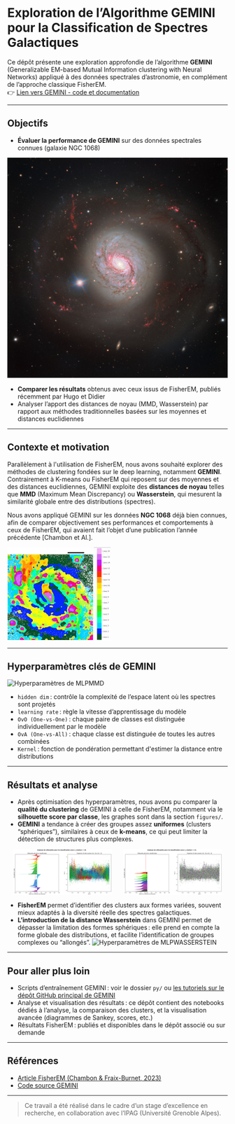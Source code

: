 # Exploration de l’Algorithme GEMINI pour la Classification de Spectres Galactiques

Ce dépôt présente une exploration approfondie de l’algorithme **GEMINI** (Generalizable EM-based Mutual Information clustering with Neural Networks) appliqué à des données spectrales d’astronomie, en complément de l’approche classique FisherEM.  
👉 [Lien vers GEMINI - code et documentation](https://gemini-clustering.github.io/)

---

## Objectifs

- **Évaluer la performance de GEMINI** sur des données spectrales connues (galaxie NGC 1068)
  
![galaxie NGC 1068](images/NGC1068.jpg)

- **Comparer les résultats** obtenus avec ceux issus de FisherEM, publiés récemment par Hugo et Didier
- Analyser l’apport des distances de noyau (MMD, Wasserstein) par rapport aux méthodes traditionnelles basées sur les moyennes et distances euclidiennes

---

## Contexte et motivation

Parallèlement à l'utilisation de FisherEM, nous avons souhaité explorer des méthodes de clustering fondées sur le deep learning, notamment **GEMINI**. Contrairement à K-means ou FisherEM qui reposent sur des moyennes et des distances euclidiennes, GEMINI exploite des **distances de noyau** telles que **MMD** (Maximum Mean Discrepancy) ou **Wasserstein**, qui mesurent la similarité globale entre des distributions (spectres).

Nous avons appliqué GEMINI sur les données **NGC 1068** déjà bien connues, afin de comparer objectivement ses performances et comportements à ceux de FisherEM, qui avaient fait l’objet d’une publication l’année précédente [Chambon et Al.].

![Résultat sous FisherEM](images/FisherEM.jpg)

---

## Hyperparamètres clés de GEMINI

![Hyperparamètres de MLPMMD ](images/MLPMMD.jpg)

- `hidden dim` : contrôle la complexité de l’espace latent où les spectres sont projetés
- `learning rate` : règle la vitesse d’apprentissage du modèle
- `OvO (One-vs-One)` : chaque paire de classes est distinguée individuellement par le modèle
- `OvA (One-vs-All)` : chaque classe est distinguée de toutes les autres combinées
- `Kernel` : fonction de pondération permettant d'estimer la distance entre distributions

---

## Résultats et analyse 

- Après optimisation des hyperparamètres, nous avons pu comparer la **qualité du clustering** de GEMINI à celle de FisherEM, notamment via le **silhouette score par classe**, les graphes sont dans la section `figures/`.
- **GEMINI** a tendance à créer des groupes assez **uniformes** (clusters “sphériques”), similaires à ceux de **k-means**, ce qui peut limiter la détection de structures plus complexes.
<div style="display: flex; justify-content: space-around;">
  <img src="images/SS_FisherEM.png" alt="Silhouette score de chaque classe de FisherEM" width="45%"/>
  <img src="images/SS_GEMINI.png" alt="Silhouette score de chaque classe de GEMINI" width="45%"/>
</div>

- **FisherEM** permet d’identifier des clusters aux formes variées, souvent mieux adaptés à la diversité réelle des spectres galactiques.
- **L’introduction de la distance Wasserstein** dans GEMINI permet de dépasser la limitation des formes sphériques : elle prend en compte la forme globale des distributions, et facilite l’identification de groupes complexes ou “allongés”.
![Hyperparamètres de MLPWASSERSTEIN](images/WASS.jpg)

---

## Pour aller plus loin

- Scripts d’entraînement GEMINI : voir le dossier `py/` ou [les tutoriels sur le dépôt GitHub principal de GEMINI](https://gemini-clustering.github.io/auto_examples/index.html)
- Analyse et visualisation des résultats : ce dépôt contient des notebooks dédiés à l’analyse, la comparaison des clusters, et la visualisation avancée (diagrammes de Sankey, scores, etc.)
- Résultats FisherEM : publiés et disponibles dans le dépôt associé ou sur demande

---

## Références

- [Article FisherEM (Chambon & Fraix-Burnet, 2023)](https://www.aanda.org/articles/aa/pdf/2024/08/aa49516-24.pdf)
- [Code source GEMINI](https://gemini-clustering.github.io/)

---

> Ce travail a été réalisé dans le cadre d’un stage d’excellence en recherche, en collaboration avec l’IPAG (Université Grenoble Alpes).
